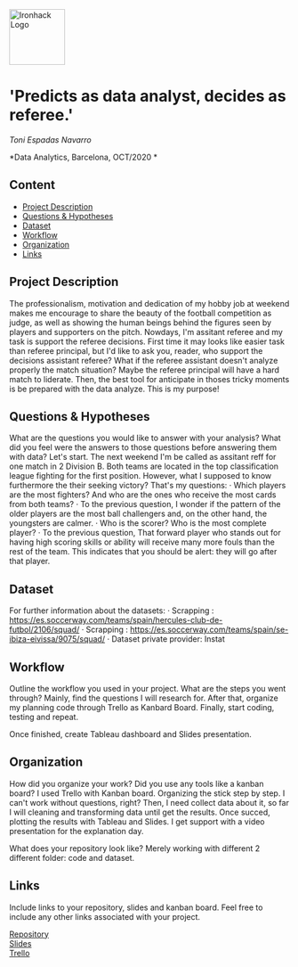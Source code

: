 <img src="https://bit.ly/2VnXWr2" alt="Ironhack Logo" width="100"/>

# 'Predicts as data analyst, decides as referee.'
*Toni Espadas Navarro*

*Data Analytics, Barcelona, OCT/2020 *

## Content
- [Project Description](#project-description)
- [Questions & Hypotheses](#questions-hypotheses)
- [Dataset](#dataset)
- [Workflow](#workflow)
- [Organization](#organization)
- [Links](#links)

## Project Description

The professionalism, motivation and dedication of my hobby job at weekend makes me encourage to share the beauty of the football competition as judge, as well as showing the human beings behind the figures seen by players and supporters on the pitch. Nowdays, I'm assitant referee and my task is support the referee decisions. First time it may looks like easier task than referee principal, but I'd like to ask you, reader, who support the decisions assistant referee? What if the referee assistant doesn't analyze properly the match situation? Maybe the referee principal will have a hard match to liderate. Then, the best tool for anticipate in thoses tricky moments is be prepared with the data analyze. This is my purpose!


## Questions & Hypotheses
What are the questions you would like to answer with your analysis? What did you feel were the answers to those questions before answering them with data?
Let's start. The next weekend I'm be called as assitant reff for one match in 2 Division B. Both teams are located in the top classification league fighting for the first position. However, what I supposed to know furthermore the their seeking victory? That's my questions:
· Which players are the most fighters? And who are the ones who receive the most cards from both teams?
· To the previous question, I wonder if the pattern of the older players are the most ball challengers and, on the other hand, the youngsters are calmer.
· Who is the scorer? Who is the most complete player?
· To the previous question, That forward player who stands out for having high scoring skills or ability will receive many more fouls than the rest of the team. This indicates that you should be alert: they will go after that player.

## Dataset
For further information about the datasets:
· Scrapping : https://es.soccerway.com/teams/spain/hercules-club-de-futbol/2106/squad/
· Scrapping : https://es.soccerway.com/teams/spain/se-ibiza-eivissa/9075/squad/
· Dataset private provider: Instat

## Workflow
Outline the workflow you used in your project. What are the steps you went through?
Mainly, find the questions I will research for.
After that, organize my planning code through Trello as Kanbard Board.
Finally, start coding, testing and repeat.

Once finished, create Tableau dashboard and Slides presentation.

## Organization
How did you organize your work? Did you use any tools like a kanban board?
I used Trello with Kanban board. Organizing the stick step by step. I can't work without questions, right? Then, I need collect data about it, so far I will cleaning and transforming data until get the results. Once succed, plotting the results with Tableau and Slides. I get support with a video presentation for the explanation day.

What does your repository look like?
Merely working with different 2 different folder: code and dataset.

## Links
Include links to your repository, slides and kanban board. Feel free to include any other links associated with your project.

[Repository](https://github.com/anthonyswords/Project-Week-5-Your-Own-Project.git)  
[Slides](https://slides.com/)  
[Trello](https://trello.com/b/25PufIyc/project-week-5-your-own-project)  
